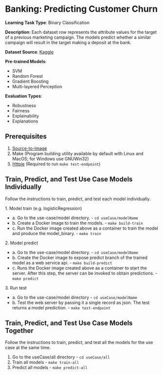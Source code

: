 # Banking: Predicting Customer Churn

**Learning Task Type**: Binary Classification

**Description**: Each dataset row represents the attribute values for the target of a previous marketing campaign. The models predict whether a similar campaign will result in the target making a deposit at the bank.

**Dataset Source**: [Kaggle](https://www.kaggle.com/adammaus/predicting-churn-for-bank-customers)

**Pre-trained Models**:

  - SVM
  - Random Forest
  - Gradient Boosting
  - Multi-layered Perception

**Evaluation Types**:

  - Robustness
  - Fairness
  - Explainability
  - Explanations


## Prerequisites  

1. [Source-to-Image](https://github.com/openshift/source-to-image)
2. Make (Program building utility available by default with Linux and MacOS; for Windows use GNUWin32)
3. [Httpie](https://httpie.org/) (Required to run `make test-endpoint`)

## Train, Predict, and Test Use Case Models Individually

Follow the instructions to train, predict, and test each model individually.

1\. Model train (e.g. logisticRegression)

  - a. Go to the use-case/model directory.  - `cd useCase/modelName`
  - b. Create a Docker image to train the models. -  `make build-train`
  - c. Run the Docker image created above as a container to train the model and produce the model_binary. - `make train`

2\. Model predict

  - a. Go to the use-case/model directory. - `cd useCase/modelName`
  - b. Create the Docker image to expose predict branch of the trained model as a web service api. -  `make build-predict`
  - c. Runs the Docker image created above as a container to start the server. After this step, the server can be invoked to obtain predictions. -  `make predict`

3\. Run test

  - a. Go to the use-case/model directory - `cd useCase/modelName` 
  - b. Test the web server by passing it a single record as json. The test returns a model prediction. - `make test-endpoint`

## Train, Predict, and Test Use Case Models Together

Follow the instructions to train, predict, and test all the models for the use case at the same time.

1.	Go to the useCase/all directory - `cd useCase/all`
2.	Train all models -  `make train-all`
3.	Predict all models -  `make predict-all`
